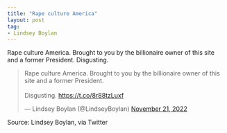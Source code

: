 ```yaml
---
title: "Rape culture America"
layout: post
tag:
- Lindsey Boylan
---
```


Rape culture America. Brought to you by the billionaire owner of this site and a former President. Disgusting.

<blockquote class="twitter-tweet"><p lang="en" dir="ltr">Rape culture America. Brought to you by the billionaire owner of this site and a former President. <br><br>Disgusting. <a href="https://t.co/8r88tzLuxf">https://t.co/8r88tzLuxf</a></p>&mdash; Lindsey Boylan (@LindseyBoylan) <a href="https://twitter.com/LindseyBoylan/status/1594530272963596288?ref_src=twsrc%5Etfw">November 21, 2022</a></blockquote> <script async src="https://platform.twitter.com/widgets.js" charset="utf-8"></script>

Source: Lindsey Boylan, via Twitter
